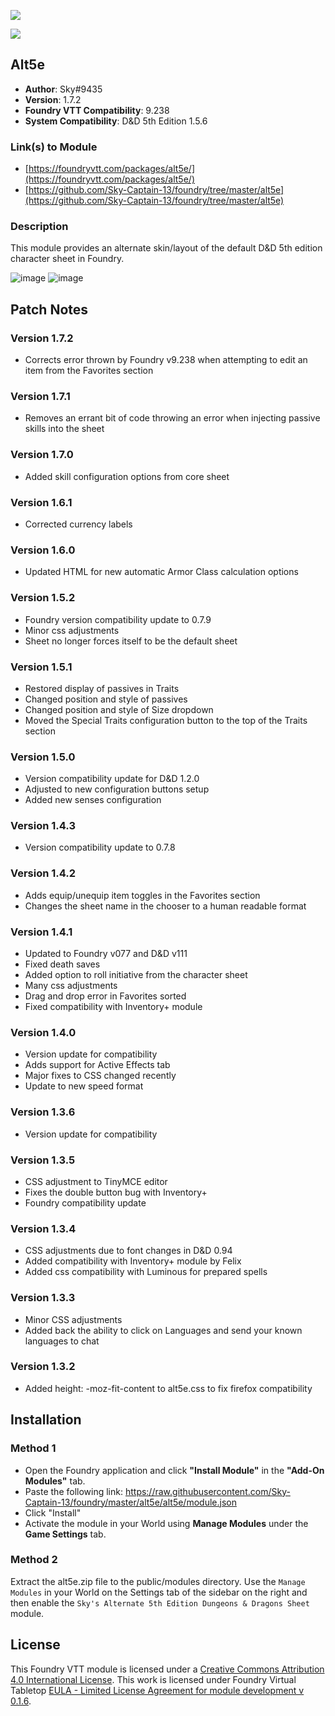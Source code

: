 ![](https://img.shields.io/badge/Foundry-v9.238-informational)

![](https://img.shields.io/badge/D&D5e-v1.5.6-informational)

## Alt5e
* **Author**: Sky#9435
* **Version**: 1.7.2
* **Foundry VTT Compatibility**: 9.238
* **System Compatibility**: D&D 5th Edition 1.5.6

### Link(s) to Module
* [https://foundryvtt.com/packages/alt5e/](https://foundryvtt.com/packages/alt5e/)
* [https://github.com/Sky-Captain-13/foundry/tree/master/alt5e](https://github.com/Sky-Captain-13/foundry/tree/master/alt5e)

### Description
This module provides an alternate skin/layout of the default D&D 5th edition character sheet in Foundry.

![image](https://i.imgur.com/puHgzhE.png)
![image](https://i.imgur.com/ngzG3K7.png)

## Patch Notes
### Version 1.7.2
* Corrects error thrown by Foundry v9.238 when attempting to edit an item from the Favorites section

### Version 1.7.1
* Removes an errant bit of code throwing an error when injecting passive skills into the sheet

### Version 1.7.0
* Added skill configuration options from core sheet

### Version 1.6.1
* Corrected currency labels

### Version 1.6.0
* Updated HTML for new automatic Armor Class calculation options

### Version 1.5.2
* Foundry version compatibility update to 0.7.9
* Minor css adjustments
* Sheet no longer forces itself to be the default sheet

### Version 1.5.1
* Restored display of passives in Traits
* Changed position and style of passives
* Changed position and style of Size dropdown
* Moved the Special Traits configuration button to the top of the Traits section

### Version 1.5.0
* Version compatibility update for D&D 1.2.0
* Adjusted to new configuration buttons setup
* Added new senses configuration

### Version 1.4.3
* Version compatibility update to 0.7.8

### Version 1.4.2
* Adds equip/unequip item toggles in the Favorites section
* Changes the sheet name in the chooser to a human readable format

### Version 1.4.1
* Updated to Foundry v077 and D&D v111
* Fixed death saves
* Added option to roll initiative from the character sheet
* Many css adjustments
* Drag and drop error in Favorites sorted
* Fixed compatibility with Inventory+ module

### Version 1.4.0
* Version update for compatibility
* Adds support for Active Effects tab
* Major fixes to CSS changed recently
* Update to new speed format

### Version 1.3.6
* Version update for compatibility

### Version 1.3.5
* CSS adjustment to TinyMCE editor
* Fixes the double button bug with Inventory+
* Foundry compatibility update

### Version 1.3.4 
* CSS adjustments due to font changes in D&D 0.94
* Added compatibility with Inventory+ module by Felix
* Added css compatibility with Luminous for prepared spells

### Version 1.3.3
* Minor CSS adjustments
* Added back the ability to click on Languages and send your known languages to chat

### Version 1.3.2
* Added height: -moz-fit-content to alt5e.css to fix firefox compatibility

## Installation
### Method 1
* Open the Foundry application and click **"Install Module"** in the **"Add-On Modules"** tab.
* Paste the following link: https://raw.githubusercontent.com/Sky-Captain-13/foundry/master/alt5e/alt5e/module.json
* Click "Install"
* Activate the module in your World using **Manage Modules** under the **Game Settings** tab.

### Method 2
Extract the alt5e.zip file to the public/modules directory. Use the `Manage Modules` in your World on the Settings tab of the sidebar on the right and then enable the `Sky's Alternate 5th Edition Dungeons & Dragons Sheet` module.

## License
This Foundry VTT module is licensed under a [Creative Commons Attribution 4.0 International License](http://creativecommons.org/licenses/by/4.0/).
This work is licensed under Foundry Virtual Tabletop [EULA - Limited License Agreement for module development v 0.1.6](http://foundryvtt.com/pages/license.html).
